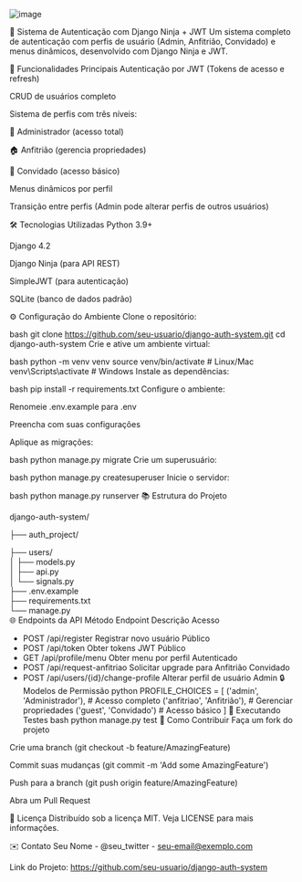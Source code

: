 ![image](https://github.com/user-attachments/assets/924e12e7-aea3-4142-acbe-9942eefe837e)

📝 Sistema de Autenticação com Django Ninja + JWT
Um sistema completo de autenticação com perfis de usuário (Admin, Anfitrião, Convidado) e menus dinâmicos, desenvolvido com Django Ninja e JWT.

🚀 Funcionalidades Principais
Autenticação por JWT (Tokens de acesso e refresh)

CRUD de usuários completo

Sistema de perfis com três níveis:

👑 Administrador (acesso total)

🏠 Anfitrião (gerencia propriedades)

👋 Convidado (acesso básico)

Menus dinâmicos por perfil

Transição entre perfis (Admin pode alterar perfis de outros usuários)

🛠 Tecnologias Utilizadas
Python 3.9+

Django 4.2

Django Ninja (para API REST)

SimpleJWT (para autenticação)

SQLite (banco de dados padrão)

⚙️ Configuração do Ambiente
Clone o repositório:

bash
git clone https://github.com/seu-usuario/django-auth-system.git
cd django-auth-system
Crie e ative um ambiente virtual:

bash
python -m venv venv
source venv/bin/activate  # Linux/Mac
venv\Scripts\activate     # Windows
Instale as dependências:

bash
pip install -r requirements.txt
Configure o ambiente:

Renomeie .env.example para .env

Preencha com suas configurações

Aplique as migrações:

bash
python manage.py migrate
Crie um superusuário:

bash
python manage.py createsuperuser
Inicie o servidor:

bash
python manage.py runserver
📚 Estrutura do Projeto

django-auth-system/

├── auth_project/

├── users/    
│   ├── models.py    
│   ├── api.py            
│   └── signals.py        
├── .env.example           
├── requirements.txt       
└── manage.py            
🌐 Endpoints da API
Método	Endpoint	Descrição	Acesso
* POST	/api/register	Registrar novo usuário	Público
* POST	/api/token	Obter tokens JWT	Público
* GET	/api/profile/menu	Obter menu por perfil	Autenticado
* POST	/api/request-anfitriao	Solicitar upgrade para Anfitrião	Convidado
* POST	/api/users/{id}/change-profile	Alterar perfil de usuário	Admin
🔒 Modelos de Permissão
python
PROFILE_CHOICES = [
    ('admin', 'Administrador'),     # Acesso completo
    ('anfitriao', 'Anfitrião'),     # Gerenciar propriedades
    ('guest', 'Convidado')          # Acesso básico
]
🧪 Executando Testes
bash
python manage.py test
🤝 Como Contribuir
Faça um fork do projeto

Crie uma branch (git checkout -b feature/AmazingFeature)

Commit suas mudanças (git commit -m 'Add some AmazingFeature')

Push para a branch (git push origin feature/AmazingFeature)

Abra um Pull Request

📄 Licença
Distribuído sob a licença MIT. Veja LICENSE para mais informações.

✉️ Contato
Seu Nome - @seu_twitter - seu-email@exemplo.com

Link do Projeto: https://github.com/seu-usuario/django-auth-system

